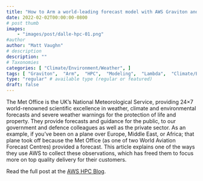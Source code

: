 ```yaml
---
title: "How to Arm a world-leading forecast model with AWS Graviton and Lambda"
date: 2022-02-02T00:00:00-0800
# post thumb
images:
    - "images/post/dalle-hpc-01.png"
#author
author: "Matt Vaughn"
# description
description: ""
# Taxonomies
categories: [ "Climate/Environment/Weather", ]
tags: [ "Graviton",  "Arm",  "HPC",  "Modeling",  "Lambda",  "Climate/Environment/Weather",  "hpcblog", ]
type: "regular" # available type (regular or featured)
draft: false
---
```


The Met Office is the UK’s National Meteorological Service, providing 24×7 world-renowned scientific excellence in weather, climate and environmental forecasts and severe weather warnings for the protection of life and property. They provide forecasts and guidance for the public, to our government and defence colleagues as well as the private sector. As an example, if you’ve been on a plane over Europe, Middle East, or Africa; that plane took off because the Met Office (as one of two World Aviation Forecast Centres) provided a forecast. This article explains one of the ways they use AWS to collect these observations, which has freed them to focus more on top quality delivery for their customers.

Read the full post at the [AWS HPC Blog](https://aws.amazon.com/blogs/hpc/how-to-arm-a-world-leading-forecast-model-with-aws-graviton-and-lambda/).
